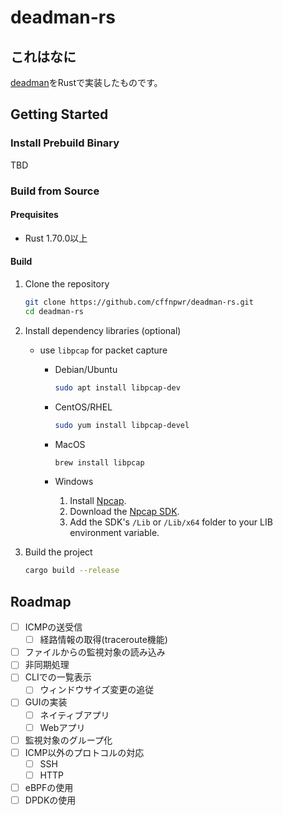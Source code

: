 # deadman-rs

## これはなに

[deadman](https://github.com/upa/deadman)をRustで実装したものです。

## Getting Started

### Install Prebuild Binary

TBD

### Build from Source

#### Prequisites

- Rust 1.70.0以上

#### Build

1. Clone the repository

    ```sh
    git clone https://github.com/cffnpwr/deadman-rs.git
    cd deadman-rs
    ```

1. Install dependency libraries (optional)

   - use `libpcap` for packet capture
     - Debian/Ubuntu

       ```sh
       sudo apt install libpcap-dev
       ```

     - CentOS/RHEL

       ```sh
       sudo yum install libpcap-devel
       ```

     - MacOS

       ```sh
       brew install libpcap
       ```

     - Windows

       1. Install [Npcap](https://npcap.com/#download).
       2. Download the [Npcap SDK](https://npcap.com/#download).
       3. Add the SDK's `/Lib` or `/Lib/x64` folder to your LIB environment variable.

2. Build the project

    ```sh
    cargo build --release
    ```

## Roadmap

- [ ] ICMPの送受信
  - [ ] 経路情報の取得(traceroute機能)
- [ ] ファイルからの監視対象の読み込み
- [ ] 非同期処理
- [ ] CLIでの一覧表示
  - [ ] ウィンドウサイズ変更の追従
- [ ] GUIの実装
  - [ ] ネイティブアプリ
  - [ ] Webアプリ
- [ ] 監視対象のグループ化
- [ ] ICMP以外のプロトコルの対応
  - [ ] SSH
  - [ ] HTTP
- [ ] eBPFの使用
- [ ] DPDKの使用
